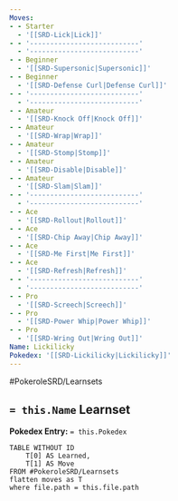 ```yaml
---
Moves:
- - Starter
  - '[[SRD-Lick|Lick]]'
- - '---------------------------'
  - '---------------------------'
- - Beginner
  - '[[SRD-Supersonic|Supersonic]]'
- - Beginner
  - '[[SRD-Defense Curl|Defense Curl]]'
- - '---------------------------'
  - '---------------------------'
- - Amateur
  - '[[SRD-Knock Off|Knock Off]]'
- - Amateur
  - '[[SRD-Wrap|Wrap]]'
- - Amateur
  - '[[SRD-Stomp|Stomp]]'
- - Amateur
  - '[[SRD-Disable|Disable]]'
- - Amateur
  - '[[SRD-Slam|Slam]]'
- - '---------------------------'
  - '---------------------------'
- - Ace
  - '[[SRD-Rollout|Rollout]]'
- - Ace
  - '[[SRD-Chip Away|Chip Away]]'
- - Ace
  - '[[SRD-Me First|Me First]]'
- - Ace
  - '[[SRD-Refresh|Refresh]]'
- - '---------------------------'
  - '---------------------------'
- - Pro
  - '[[SRD-Screech|Screech]]'
- - Pro
  - '[[SRD-Power Whip|Power Whip]]'
- - Pro
  - '[[SRD-Wring Out|Wring Out]]'
Name: Lickilicky
Pokedex: '[[SRD-Lickilicky|Lickilicky]]'
---
```


#PokeroleSRD/Learnsets

## `= this.Name` Learnset

**Pokedex Entry:** `= this.Pokedex`

```dataview
TABLE WITHOUT ID
    T[0] AS Learned,
    T[1] AS Move
FROM #PokeroleSRD/Learnsets
flatten moves as T
where file.path = this.file.path
```
